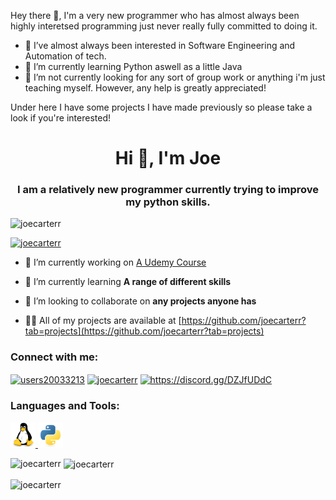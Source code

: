 



Hey there 👋,
I'm a very new programmer who has almost always been highly interetsed programming just never really fully committed to doing it.

- 👀 I’ve almost always been interested in Software Engineering and Automation of tech.
- 🌱 I’m currently learning Python aswell as a little Java
- 💞️ I’m not currently looking for any sort of group work or anything i'm just teaching myself. However, any help is greatly appreciated!

Under here I have some projects I have made previously so please take a look if you're interested!

<!---
joecarterr/joecarterr is a ✨ special ✨ repository because its `README.md` (this file) appears on your GitHub profile.
You can click the Preview link to take a look at your changes.
--->


<h1 align="center">Hi 👋, I'm Joe</h1>
<h3 align="center">I am a relatively new programmer currently trying to improve my python skills.</h3>

<p align="left"> <img src="https://komarev.com/ghpvc/?username=joecarterr&label=Profile%20views&color=0e75b6&style=flat" alt="joecarterr" /> </p>

<p align="left"> <a href="https://github.com/ryo-ma/github-profile-trophy"><img src="https://github-profile-trophy.vercel.app/?username=joecarterr" alt="joecarterr" /></a> </p>

- 🔭 I’m currently working on [A Udemy Course](https://www.udemy.com/course/100-days-of-code/)

- 🌱 I’m currently learning **A range of different skills**

- 👯 I’m looking to collaborate on **any projects anyone has**

- 👨‍💻 All of my projects are available at [https://github.com/joecarterr?tab=projects](https://github.com/joecarterr?tab=projects)

<h3 align="left">Connect with me:</h3>
<p align="left">
<a href="https://stackoverflow.com/users/users20033213" target="blank"><img align="center" src="https://raw.githubusercontent.com/rahuldkjain/github-profile-readme-generator/master/src/images/icons/Social/stack-overflow.svg" alt="users20033213" height="30" width="40" /></a>
<a href="https://www.leetcode.com/joecarterr" target="blank"><img align="center" src="https://raw.githubusercontent.com/rahuldkjain/github-profile-readme-generator/master/src/images/icons/Social/leet-code.svg" alt="joecarterr" height="30" width="40" /></a>
<a href="https://discord.gg/https://discord.gg/DZJfUDdC" target="blank"><img align="center" src="https://raw.githubusercontent.com/rahuldkjain/github-profile-readme-generator/master/src/images/icons/Social/discord.svg" alt="https://discord.gg/DZJfUDdC" height="30" width="40" /></a>
</p>

<h3 align="left">Languages and Tools:</h3>
<p align="left"> <a href="https://www.linux.org/" target="_blank" rel="noreferrer"> <img src="https://raw.githubusercontent.com/devicons/devicon/master/icons/linux/linux-original.svg" alt="linux" width="40" height="40"/> </a> <a href="https://www.python.org" target="_blank" rel="noreferrer"> <img src="https://raw.githubusercontent.com/devicons/devicon/master/icons/python/python-original.svg" alt="python" width="40" height="40"/> </a> </p>

<p><img align="left" src="https://github-readme-stats.vercel.app/api/top-langs?username=joecarterr&show_icons=true&locale=en&layout=compact" alt="joecarterr" /></p>

<p>&nbsp;<img align="center" src="https://github-readme-stats.vercel.app/api?username=joecarterr&show_icons=true&locale=en" alt="joecarterr" /></p>

<p><img align="center" src="https://github-readme-streak-stats.herokuapp.com/?user=joecarterr&" alt="joecarterr" /></p>

